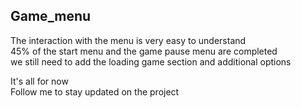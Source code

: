 <article>
<h1>Game_menu</h1>
<p>
The interaction with the menu is very easy to understand<br>
45% of the start menu and the game pause menu are completed  <br>
we still need to add the loading game section and additional options  <br>
</p><p>
It's all for now<br>
Follow me to stay updated on the project<br>
</p>
</article>
